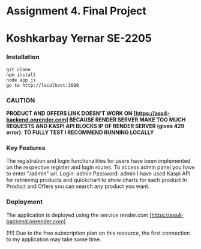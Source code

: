 # Assignment 4. Final Project
# Koshkarbay Yernar SE-2205

### Installation
    git clone
    npm install
    node app.js
    go to http://localhost:3000

### CAUTION
**PRODUCT AND OFFERS LINK DOESN'T WORK ON [https://ass4-backend.onrender.com] BECAUSE RENDER SERVER MAKE TOO MUCH REQUESTS AND KASPI API BLOCKS IP OF RENDER SERVER (gives 429 error).
TO FULLY TEST I RECOMMEND RUNNING LOCALLY**


### Key Features
The registration and login functionalities for users have been implemented on the respective register and login routes.
To access admin panel you have to enter "/admin" url. Login: admin  Password: admin
I have used Kaspi API for retrieving products and quickchart to show charts for each product
In Product and Offers you can search any product you want.



### Deployment
The application is deployed using the service render.com
[https://ass4-backend.onrender.com]


(!!!) Due to the free subscription plan on this resource, the first connection to my application may take some time.
